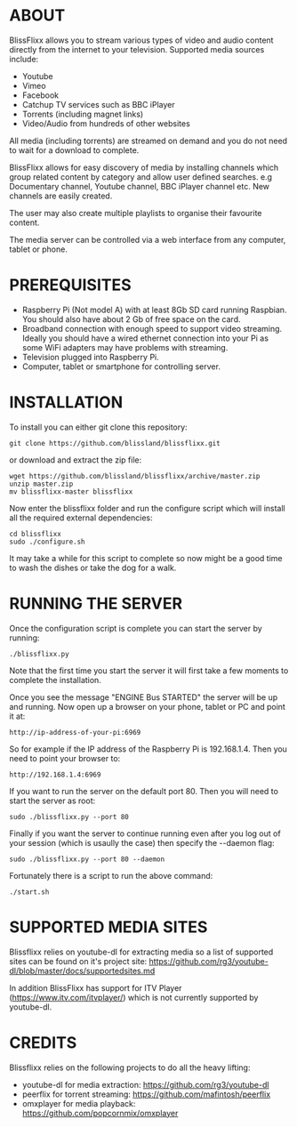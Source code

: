 # ABOUT

BlissFlixx allows you to stream various types of video and audio content directly from the internet to your television. Supported media sources include:

 - Youtube
 - Vimeo
 - Facebook
 - Catchup TV services such as BBC iPlayer
 - Torrents (including magnet links)
 - Video/Audio from hundreds of other websites

All media (including torrents) are streamed on demand and you do not need to wait for a download to complete. 

BlissFlixx allows for easy discovery of media by installing channels which group related content by category and allow user defined searches. e.g Documentary channel, Youtube channel, BBC iPlayer channel etc. New channels are easily created.

The user may also create multiple playlists to organise their favourite content.

The media server can be controlled via a web interface from any computer, tablet or phone.

# PREREQUISITES

 - Raspberry Pi (Not model A) with at least 8Gb SD card running Raspbian. You should also have about 2 Gb of free space on the card.
 - Broadband connection with enough speed to support video streaming. Ideally you should have a wired ethernet connection into your Pi as some WiFi adapters may have problems with streaming.
 - Television plugged into Raspberry Pi.
 - Computer, tablet or smartphone for controlling server.

# INSTALLATION

To install you can either git clone this repository:

    git clone https://github.com/blissland/blissflixx.git

or download and extract the zip file:

    wget https://github.com/blissland/blissflixx/archive/master.zip
    unzip master.zip
    mv blissflixx-master blissflixx

Now enter the blissflixx folder and run the configure script which will install all the required external dependencies:

    cd blissflixx
    sudo ./configure.sh

It may take a while for this script to complete so now might be a good time to wash the dishes or take the dog for a walk.

# RUNNING THE SERVER

Once the configuration script is complete you can start the server by running:

    ./blissflixx.py
    
Note that the first time you start the server it will first take a few moments to complete the installation.

Once you see the message "ENGINE Bus STARTED" the server will be up and running. Now open up a browser on your phone, tablet or PC and point it at:

    http://ip-address-of-your-pi:6969
    
So for example if the IP address of the Raspberry Pi is  192.168.1.4. Then you need to point your browser to:

    http://192.168.1.4:6969
    
If you want to run the server on the default port 80. Then you will need to start the server as root:

    sudo ./blissflixx.py --port 80
    
Finally if you want the server to continue running even after you log out of your session (which is usaully the case) then specify the --daemon flag:

    sudo ./blissflixx.py --port 80 --daemon
    
Fortunately there is a script to run the above command:

    ./start.sh

# SUPPORTED MEDIA SITES

Blissflixx relies on youtube-dl for extracting media so a list of supported sites can be found on it's project site: https://github.com/rg3/youtube-dl/blob/master/docs/supportedsites.md

In addition BlissFlixx has support for ITV Player (https://www.itv.com/itvplayer/) which is not currently supported by youtube-dl.

# CREDITS

Blissflixx relies on the following projects to do all the heavy lifting:

 - youtube-dl for media extraction: https://github.com/rg3/youtube-dl
 - peerflix for torrent streaming: https://github.com/mafintosh/peerflix
 - omxplayer for media playback: https://github.com/popcornmix/omxplayer
